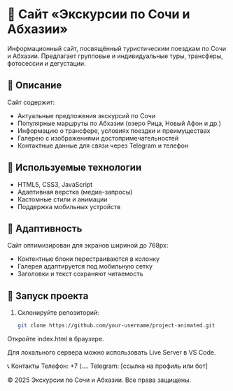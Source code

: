 # 🌄 Сайт «Экскурсии по Сочи и Абхазии»

Информационный сайт, посвящённый туристическим поездкам по Сочи и Абхазии. Предлагает групповые и индивидуальные туры, трансферы, фотосессии и дегустации.

## 📌 Описание

Сайт содержит:
- Актуальные предложения экскурсий по Сочи
- Популярные маршруты по Абхазии (озеро Рица, Новый Афон и др.)
- Информацию о трансфере, условиях поездки и преимуществах
- Галерею с изображениями достопримечательностей
- Контактные данные для связи через Telegram и телефон


## 🎨 Используемые технологии

- HTML5, CSS3, JavaScript
- Адаптивная верстка (медиа-запросы)
- Кастомные стили и анимации
- Поддержка мобильных устройств

## 📱 Адаптивность

Сайт оптимизирован для экранов шириной до 768px:
- Контентные блоки перестраиваются в колонку
- Галерея адаптируется под мобильную сетку
- Заголовки и текст сохраняют читаемость

## 🚀 Запуск проекта

1. Склонируйте репозиторий:
   ```bash
   git clone https://github.com/your-username/project-animated.git
Откройте index.html в браузере.

Для локального сервера можно использовать Live Server в VS Code.

📞 Контакты
Телефон: +7 (....
Telegram: [ссылка на профиль или бот]

© 2025 Экскурсии по Сочи и Абхазии. Все права защищены.
